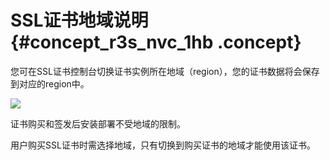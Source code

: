 # SSL证书地域说明 {#concept_r3s_nvc_1hb .concept}

您可在SSL证书控制台切换证书实例所在地域（region），您的证书数据将会保存到对应的region中。

![](http://static-aliyun-doc.oss-cn-hangzhou.aliyuncs.com/assets/img/136035/155227089940312_zh-CN.png)

证书购买和签发后安装部署不受地域的限制。

用户购买SSL证书时需选择地域，只有切换到购买证书的地域才能使用该证书。

